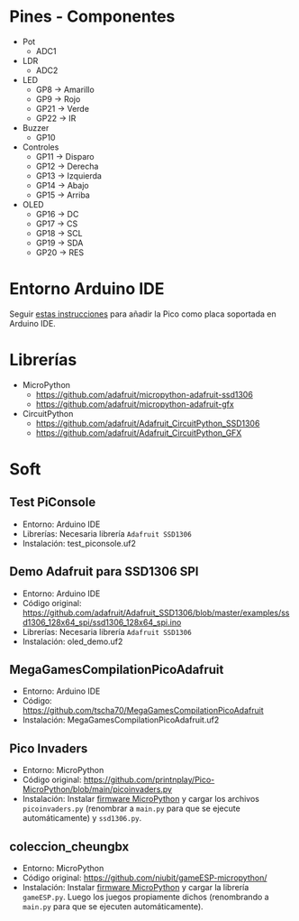 # Pines - Componentes

* Pot
    * ADC1
* LDR
    * ADC2
* LED
    * GP8 -> Amarillo
    * GP9 -> Rojo
    * GP21 -> Verde
    * GP22 -> IR
* Buzzer
    * GP10
* Controles
    * GP11 -> Disparo
    * GP12 -> Derecha
    * GP13 -> Izquierda
    * GP14 -> Abajo
    * GP15 -> Arriba
* OLED
    * GP16 -> DC
    * GP17 -> CS
    * GP18 -> SCL
    * GP19 -> SDA
    * GP20 -> RES

# Entorno Arduino IDE

Seguir [estas instrucciones](https://arduino-pico.readthedocs.io/en/latest/install.html#installing-via-arduino-boards-manager) para añadir la Pico como placa soportada en Arduino IDE.

# Librerías

* MicroPython
    * https://github.com/adafruit/micropython-adafruit-ssd1306
    * https://github.com/adafruit/micropython-adafruit-gfx
* CircuitPython
    * https://github.com/adafruit/Adafruit_CircuitPython_SSD1306
    * https://github.com/adafruit/Adafruit_CircuitPython_GFX

# Soft

## Test PiConsole

* Entorno: Arduino IDE
* Librerías: Necesaria librería `Adafruit SSD1306`
* Instalación: test_piconsole.uf2

## Demo Adafruit para SSD1306 SPI

* Entorno: Arduino IDE
* Código original: https://github.com/adafruit/Adafruit_SSD1306/blob/master/examples/ssd1306_128x64_spi/ssd1306_128x64_spi.ino
* Librerías: Necesaria librería `Adafruit SSD1306`
* Instalación: oled_demo.uf2

## MegaGamesCompilationPicoAdafruit

* Entorno: Arduino IDE
* Código: https://github.com/tscha70/MegaGamesCompilationPicoAdafruit
* Instalación: MegaGamesCompilationPicoAdafruit.uf2

## Pico Invaders

* Entorno: MicroPython
* Código original: https://github.com/printnplay/Pico-MicroPython/blob/main/picoinvaders.py
* Instalación: Instalar [firmware MicroPython](https://micropython.org/download/rp2-pico/) y cargar los archivos `picoinvaders.py` (renombrar a `main.py` para que se ejecute automáticamente) y `ssd1306.py`.

## coleccion_cheungbx

* Entorno: MicroPython
* Código original: https://github.com/niubit/gameESP-micropython/
* Instalación: Instalar [firmware MicroPython](https://micropython.org/download/rp2-pico/) y cargar la librería `gameESP.py`. Luego los juegos propiamente dichos (renombrando a `main.py` para que se ejecuten automáticamente).
